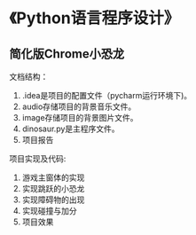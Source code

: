# 《Python语言程序设计》
## 简化版Chrome小恐龙

文档结构：
   1. .idea是项目的配置文件（pycharm运行环境下)。
   2. audio存储项目的背景音乐文件。
   3. image存储项目的背景图片文件。
   4. dinosaur.py是主程序文件。
   5. 项目报告

项目实现及代码:
  1. 游戏主窗体的实现
  2. 实现跳跃的小恐龙
  3. 实现障碍物的出现
  4. 实现碰撞与加分
  5. 项目效果

